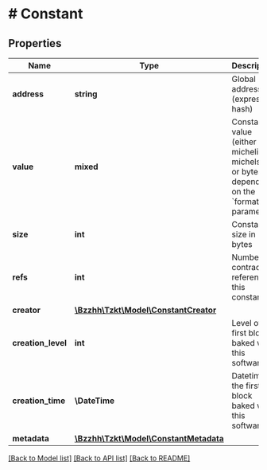 # # Constant

## Properties

Name | Type | Description | Notes
------------ | ------------- | ------------- | -------------
**address** | **string** | Global address (expression hash) | [optional]
**value** | **mixed** | Constant value (either micheline, michelson or bytes, depending on the &#x60;format&#x60; parameter) | [optional]
**size** | **int** | Constant size in bytes | [optional]
**refs** | **int** | Number of contracts referencing this constant | [optional]
**creator** | [**\Bzzhh\Tzkt\Model\ConstantCreator**](ConstantCreator.md) |  | [optional]
**creation_level** | **int** | Level of the first block baked with this software | [optional]
**creation_time** | **\DateTime** | Datetime of the first block baked with this software | [optional]
**metadata** | [**\Bzzhh\Tzkt\Model\ConstantMetadata**](ConstantMetadata.md) |  | [optional]

[[Back to Model list]](../../README.md#models) [[Back to API list]](../../README.md#endpoints) [[Back to README]](../../README.md)
